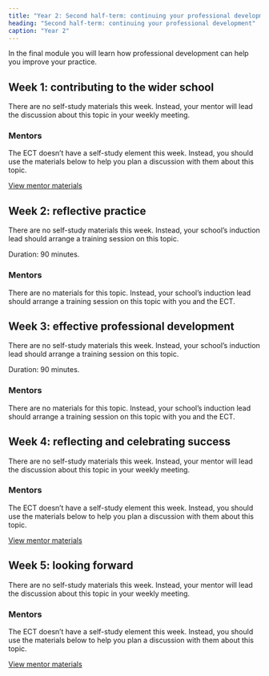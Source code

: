 ```yaml
---
title: "Year 2: Second half-term: continuing your professional development"
heading: "Second half-term: continuing your professional development"
caption: "Year 2"
---
```


In the final module you will learn how professional development can help you improve your practice.

## Week 1: contributing to the wider school

There are no self-study materials this week. Instead, your mentor will lead the discussion about this topic in your weekly meeting.


### Mentors

The ECT doesn’t have a self-study element this week. Instead, you should use the materials below to help you plan a discussion with them about this topic.

[View mentor materials](/education-development-trust/year-2-continuing-your-professional-development/summer-week-1-mentor-materials)

## Week 2: reflective practice

There are no self-study materials this week. Instead, your school’s induction lead should arrange a training session on this topic.

Duration: 90 minutes.

### Mentors

There are no materials for this topic. Instead, your school’s induction lead should arrange a training session on this topic with you and the ECT.

## Week 3: effective professional development

There are no self-study materials this week. Instead, your school’s induction lead should arrange a training session on this topic.

Duration: 90 minutes.

### Mentors

There are no materials for this topic. Instead, your school’s induction lead should arrange a training session on this topic with you and the ECT.

## Week 4: reflecting and celebrating success

There are no self-study materials this week. Instead, your mentor will lead the discussion about this topic in your weekly meeting.


### Mentors

The ECT doesn’t have a self-study element this week. Instead, you should use the materials below to help you plan a discussion with them about this topic.

[View mentor materials](/education-development-trust/year-2-continuing-your-professional-development/summer-week-4-mentor-materials)

## Week 5: looking forward

There are no self-study materials this week. Instead, your mentor will lead the discussion about this topic in your weekly meeting.


### Mentors

The ECT doesn’t have a self-study element this week. Instead, you should use the materials below to help you plan a discussion with them about this topic.

[View mentor materials](/education-development-trust/year-2-continuing-your-professional-development/summer-week-5-mentor-materials)
